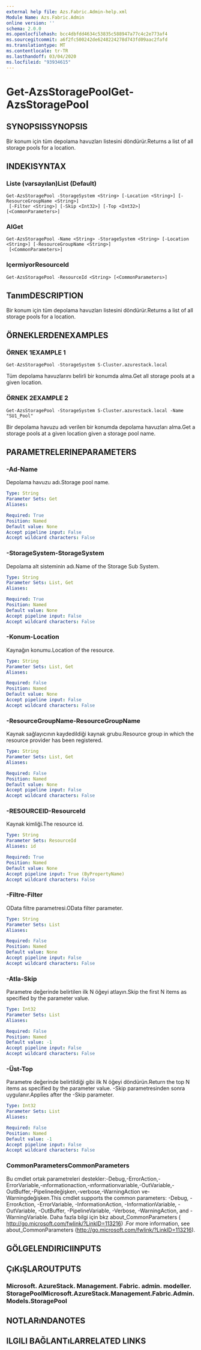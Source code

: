 ```yaml
---
external help file: Azs.Fabric.Admin-help.xml
Module Name: Azs.Fabric.Admin
online version: ''
schema: 2.0.0
ms.openlocfilehash: bcc4dbfdd4634c53835c588947a77c4c2e773af4
ms.sourcegitcommit: a6f2fc500242de6248224278d743fd09aac2fafd
ms.translationtype: MT
ms.contentlocale: tr-TR
ms.lasthandoff: 03/04/2020
ms.locfileid: "93934615"
---
```

# <span data-ttu-id="34356-101">Get-AzsStoragePool</span><span class="sxs-lookup"><span data-stu-id="34356-101">Get-AzsStoragePool</span></span>

## <span data-ttu-id="34356-102">SYNOPSIS</span><span class="sxs-lookup"><span data-stu-id="34356-102">SYNOPSIS</span></span>
<span data-ttu-id="34356-103">Bir konum için tüm depolama havuzları listesini döndürür.</span><span class="sxs-lookup"><span data-stu-id="34356-103">Returns a list of all storage pools for a location.</span></span>

## <span data-ttu-id="34356-104">INDEKI</span><span class="sxs-lookup"><span data-stu-id="34356-104">SYNTAX</span></span>

### <span data-ttu-id="34356-105">Liste (varsayılan)</span><span class="sxs-lookup"><span data-stu-id="34356-105">List (Default)</span></span>
```
Get-AzsStoragePool -StorageSystem <String> [-Location <String>] [-ResourceGroupName <String>]
 [-Filter <String>] [-Skip <Int32>] [-Top <Int32>] [<CommonParameters>]
```

### <span data-ttu-id="34356-106">Al</span><span class="sxs-lookup"><span data-stu-id="34356-106">Get</span></span>
```
Get-AzsStoragePool -Name <String> -StorageSystem <String> [-Location <String>] [-ResourceGroupName <String>]
 [<CommonParameters>]
```

### <span data-ttu-id="34356-107">Içermiyor</span><span class="sxs-lookup"><span data-stu-id="34356-107">ResourceId</span></span>
```
Get-AzsStoragePool -ResourceId <String> [<CommonParameters>]
```

## <span data-ttu-id="34356-108">Tanım</span><span class="sxs-lookup"><span data-stu-id="34356-108">DESCRIPTION</span></span>
<span data-ttu-id="34356-109">Bir konum için tüm depolama havuzları listesini döndürür.</span><span class="sxs-lookup"><span data-stu-id="34356-109">Returns a list of all storage pools for a location.</span></span>

## <span data-ttu-id="34356-110">ÖRNEKLERDEN</span><span class="sxs-lookup"><span data-stu-id="34356-110">EXAMPLES</span></span>

### <span data-ttu-id="34356-111">ÖRNEK 1</span><span class="sxs-lookup"><span data-stu-id="34356-111">EXAMPLE 1</span></span>
```
Get-AzsStoragePool -StorageSystem S-Cluster.azurestack.local
```

<span data-ttu-id="34356-112">Tüm depolama havuzlarını belirli bir konumda alma.</span><span class="sxs-lookup"><span data-stu-id="34356-112">Get all storage pools at a given location.</span></span>

### <span data-ttu-id="34356-113">ÖRNEK 2</span><span class="sxs-lookup"><span data-stu-id="34356-113">EXAMPLE 2</span></span>
```
Get-AzsStoragePool -StorageSystem S-Cluster.azurestack.local -Name "SU1_Pool"
```

<span data-ttu-id="34356-114">Bir depolama havuzu adı verilen bir konumda depolama havuzları alma.</span><span class="sxs-lookup"><span data-stu-id="34356-114">Get a storage pools at a given location given a storage pool name.</span></span>

## <span data-ttu-id="34356-115">PARAMETRELERINE</span><span class="sxs-lookup"><span data-stu-id="34356-115">PARAMETERS</span></span>

### <span data-ttu-id="34356-116">-Ad</span><span class="sxs-lookup"><span data-stu-id="34356-116">-Name</span></span>
<span data-ttu-id="34356-117">Depolama havuzu adı.</span><span class="sxs-lookup"><span data-stu-id="34356-117">Storage pool name.</span></span>

```yaml
Type: String
Parameter Sets: Get
Aliases:

Required: True
Position: Named
Default value: None
Accept pipeline input: False
Accept wildcard characters: False
```

### <span data-ttu-id="34356-118">-StorageSystem</span><span class="sxs-lookup"><span data-stu-id="34356-118">-StorageSystem</span></span>
<span data-ttu-id="34356-119">Depolama alt sisteminin adı.</span><span class="sxs-lookup"><span data-stu-id="34356-119">Name of the Storage Sub System.</span></span>

```yaml
Type: String
Parameter Sets: List, Get
Aliases:

Required: True
Position: Named
Default value: None
Accept pipeline input: False
Accept wildcard characters: False
```

### <span data-ttu-id="34356-120">-Konum</span><span class="sxs-lookup"><span data-stu-id="34356-120">-Location</span></span>
<span data-ttu-id="34356-121">Kaynağın konumu.</span><span class="sxs-lookup"><span data-stu-id="34356-121">Location of the resource.</span></span>

```yaml
Type: String
Parameter Sets: List, Get
Aliases:

Required: False
Position: Named
Default value: None
Accept pipeline input: False
Accept wildcard characters: False
```

### <span data-ttu-id="34356-122">-ResourceGroupName</span><span class="sxs-lookup"><span data-stu-id="34356-122">-ResourceGroupName</span></span>
<span data-ttu-id="34356-123">Kaynak sağlayıcının kaydedildiği kaynak grubu.</span><span class="sxs-lookup"><span data-stu-id="34356-123">Resource group in which the resource provider has been registered.</span></span>

```yaml
Type: String
Parameter Sets: List, Get
Aliases:

Required: False
Position: Named
Default value: None
Accept pipeline input: False
Accept wildcard characters: False
```

### <span data-ttu-id="34356-124">-RESOURCEID</span><span class="sxs-lookup"><span data-stu-id="34356-124">-ResourceId</span></span>
<span data-ttu-id="34356-125">Kaynak kimliği.</span><span class="sxs-lookup"><span data-stu-id="34356-125">The resource id.</span></span>

```yaml
Type: String
Parameter Sets: ResourceId
Aliases: id

Required: True
Position: Named
Default value: None
Accept pipeline input: True (ByPropertyName)
Accept wildcard characters: False
```

### <span data-ttu-id="34356-126">-Filtre</span><span class="sxs-lookup"><span data-stu-id="34356-126">-Filter</span></span>
<span data-ttu-id="34356-127">OData filtre parametresi.</span><span class="sxs-lookup"><span data-stu-id="34356-127">OData filter parameter.</span></span>

```yaml
Type: String
Parameter Sets: List
Aliases:

Required: False
Position: Named
Default value: None
Accept pipeline input: False
Accept wildcard characters: False
```

### <span data-ttu-id="34356-128">-Atla</span><span class="sxs-lookup"><span data-stu-id="34356-128">-Skip</span></span>
<span data-ttu-id="34356-129">Parametre değerinde belirtilen ilk N öğeyi atlayın.</span><span class="sxs-lookup"><span data-stu-id="34356-129">Skip the first N items as specified by the parameter value.</span></span>

```yaml
Type: Int32
Parameter Sets: List
Aliases:

Required: False
Position: Named
Default value: -1
Accept pipeline input: False
Accept wildcard characters: False
```

### <span data-ttu-id="34356-130">-Üst</span><span class="sxs-lookup"><span data-stu-id="34356-130">-Top</span></span>
<span data-ttu-id="34356-131">Parametre değerinde belirtildiği gibi ilk N öğeyi döndürün.</span><span class="sxs-lookup"><span data-stu-id="34356-131">Return the top N items as specified by the parameter value.</span></span>
<span data-ttu-id="34356-132">-Skip parametresinden sonra uygulanır.</span><span class="sxs-lookup"><span data-stu-id="34356-132">Applies after the -Skip parameter.</span></span>

```yaml
Type: Int32
Parameter Sets: List
Aliases:

Required: False
Position: Named
Default value: -1
Accept pipeline input: False
Accept wildcard characters: False
```

### <span data-ttu-id="34356-133">CommonParameters</span><span class="sxs-lookup"><span data-stu-id="34356-133">CommonParameters</span></span>
<span data-ttu-id="34356-134">Bu cmdlet ortak parametreleri destekler:-Debug,-ErrorAction,-ErrorVariable,-ınformationaction,-ınformationvariable,-OutVariable,-OutBuffer,-Pipelinedeğişken,-verbose,-WarningAction ve-Warningdeğişken.</span><span class="sxs-lookup"><span data-stu-id="34356-134">This cmdlet supports the common parameters: -Debug, -ErrorAction, -ErrorVariable, -InformationAction, -InformationVariable, -OutVariable, -OutBuffer, -PipelineVariable, -Verbose, -WarningAction, and -WarningVariable.</span></span> <span data-ttu-id="34356-135">Daha fazla bilgi için bkz about_CommonParameters ( http://go.microsoft.com/fwlink/?LinkID=113216) .</span><span class="sxs-lookup"><span data-stu-id="34356-135">For more information, see about_CommonParameters (http://go.microsoft.com/fwlink/?LinkID=113216).</span></span>

## <span data-ttu-id="34356-136">GÖLGELENDIRICI</span><span class="sxs-lookup"><span data-stu-id="34356-136">INPUTS</span></span>

## <span data-ttu-id="34356-137">ÇıKıŞLAR</span><span class="sxs-lookup"><span data-stu-id="34356-137">OUTPUTS</span></span>

### <span data-ttu-id="34356-138">Microsoft. AzureStack. Management. Fabric. admin. modeller. StoragePool</span><span class="sxs-lookup"><span data-stu-id="34356-138">Microsoft.AzureStack.Management.Fabric.Admin.Models.StoragePool</span></span>

## <span data-ttu-id="34356-139">NOTLARıNDA</span><span class="sxs-lookup"><span data-stu-id="34356-139">NOTES</span></span>

## <span data-ttu-id="34356-140">ILGILI BAĞLANTıLAR</span><span class="sxs-lookup"><span data-stu-id="34356-140">RELATED LINKS</span></span>
